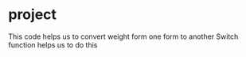 # project
This code helps us to convert weight form one form to another
Switch function helps us to do this
